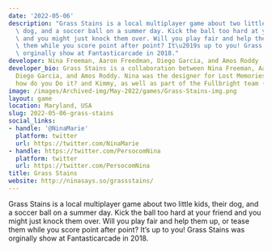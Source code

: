 ```yaml
---
date: '2022-05-06'
description: "Grass Stains is a local multiplayer game about two little kids, their\
  \ dog, and a soccer ball on a summer day. Kick the ball too hard at your friend\
  \ and you might just knock them over. Will you play fair and help them up, or tease\
  \ them while you score point after point? It\u2019s up to you! Grass Stains was\
  \ orginally show at Fantasticarcade in 2018."
developer: Nina Freeman, Aaron Freedman, Diego Garcia, and Amos Roddy
developer_bio: Grass Stains is a collaboration between Nina Freeman, Aaron Freedman,
  Diego Garcia, and Amos Roddy. Nina was the designer for Lost Memories Dot Net, Cibele,
  how do you Do it? and Kimmy, as well as part of the Fullbright team (Tacoma).
image: /images/Archived-img/May-2022/games/Grass-Stains-img.png
layout: game
location: Maryland, USA
slug: 2022-05-06-grass-stains
social_links:
- handle: '@NinaMarie'
  platform: twitter
  url: https://twitter.com/NinaMarie
- handle: https://twitter.com/PersocomNina
  platform: twitter
  url: https://twitter.com/PersocomNina
title: Grass Stains
website: http://ninasays.so/grassstains/
---
```


Grass Stains is a local multiplayer game about two little kids, their dog, and a soccer ball on a summer day. Kick the ball too hard at your friend and you might just knock them over. Will you play fair and help them up, or tease them while you score point after point? It’s up to you! Grass Stains was orginally show at Fantasticarcade in 2018.  